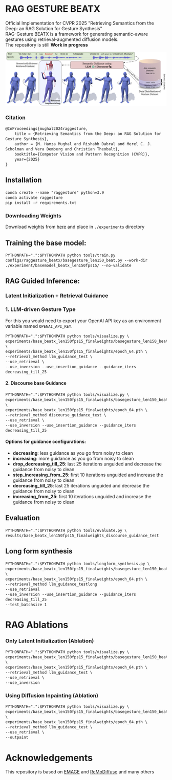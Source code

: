 # RAG GESTURE BEATX

Official Implementation for CVPR 2025 "Retrieving Semantics from the Deep: an RAG Solution for Gesture Synthesis"
<br>
RAG-Gesture BEATX is a framework for generating semantic-aware gestures using retrieval-augmented diffusion models.
<br>
The repository is still **Work in progress**

![RAG Gesture BEATX](./assets/TEASER.png)

### Citation
```
@InProceedings{mughal2024raggesture,
	title = {Retrieving Semantics from the Deep: an RAG Solution for Gesture Synthesis},
	author = {M. Hamza Mughal and Rishabh Dabral and Merel C. J. Scholman and Vera Demberg and Christian Theobalt},
	booktitle={Computer Vision and Pattern Recognition (CVPR)},
	year={2025}
}
```

## Installation
```
conda create --name "raggesture" python=3.9
conda activate raggesture
pip install -r requirements.txt
```
### Downloading Weights
Download weights from [here](https://nextcloud.mpi-klsb.mpg.de/index.php/s/qQzdP6JY2ASyNWf) and place in `./experiments` directory

## Training the base model:
```
PYTHONPATH=".":$PYTHONPATH python tools/train.py configs/raggesture_beatx/basegesture_len150_beat.py --work-dir ./experiment/basemodel_beatx_len150fps15/ --no-validate
```

## RAG Guided Inference:

### Latent Initialization + Retrieval Guidance

### 1. LLM-driven Gesture Type
For this you would need to export your OpenAI API key as an environment variable named `OPENAI_API_KEY`. 
```
PYTHONPATH=".":$PYTHONPATH python tools/visualize.py \
experiments/base_beatx_len150fps15_finalweights/basegesture_len150_beat.py \
experiments/base_beatx_len150fps15_finalweights/epoch_64.pth \
--retrieval_method llm_guidance_test \
--use_retrieval \
--use_inversion --use_insertion_guidance --guidance_iters decreasing_till_25
```

#### 2. Discourse base Guidance
```
PYTHONPATH=".":$PYTHONPATH python tools/visualize.py \
experiments/base_beatx_len150fps15_finalweights/basegesture_len150_beat.py \
experiments/base_beatx_len150fps15_finalweights/epoch_64.pth \
--retrieval_method discourse_guidance_test \
--use_retrieval \
--use_inversion --use_insertion_guidance --guidance_iters decreasing_till_25
```

#### Options for guidance configurations:
- **decreasing**: less guidance as you go from noisy to clean
- **increasing**: more guidance as you go from noisy to clean
- **drop_decreasing_till_25**: last 25 iterations unguided and decrease the guidance from noisy to clean
- **step_increasing_from_25**: first 10 iterations unguided and increase the guidance from noisy to clean
- **decreasing_till_25**: last 25 iterations unguided and decrease the guidance from noisy to clean
- **increasing_from_25**: first 10 iterations unguided and increase the guidance from noisy to clean

## Evaluation

```
PYTHONPATH=".":$PYTHONPATH python tools/evaluate.py \
results/base_beatx_len150fps15_finalweights_discourse_guidance_test
```

## Long form synthesis
```
PYTHONPATH=".":$PYTHONPATH python tools/longform_synthesis.py \
experiments/base_beatx_len150fps15_finalweights/basegesture_len150_beat.py \ 
experiments/base_beatx_len150fps15_finalweights/epoch_64.pth \
--retrieval_method llm_guidance_testlong 
--use_retrieval 
--use_inversion --use_insertion_guidance --guidance_iters decreasing_till_25 
--test_batchsize 1
```

# RAG Ablations
### Only Latent Initialization (Ablation)
```
PYTHONPATH=".":$PYTHONPATH python tools/visualize.py \
experiments/base_beatx_len150fps15_finalweights/basegesture_len150_beat.py \
experiments/base_beatx_len150fps15_finalweights/epoch_64.pth \
--retrieval_method llm_guidance_test \
--use_retrieval \
--use_inversion
```

### Using Diffusion Inpainting (Ablation)
```
PYTHONPATH=".":$PYTHONPATH python tools/visualize.py \
experiments/base_beatx_len150fps15_finalweights/basegesture_len150_beat.py \
experiments/base_beatx_len150fps15_finalweights/epoch_64.pth \
--retrieval_method llm_guidance_test \
--use_retrieval \
--outpaint
```


# Acknowledgements
This repository is based on [EMAGE](https://pantomatrix.github.io/EMAGE/) and [ReMoDiffuse](https://github.com/mingyuan-zhang/ReMoDiffuse)
and many others
